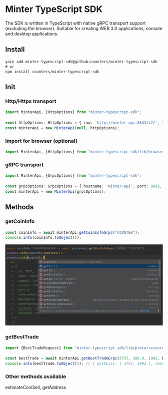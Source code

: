 # Minter TypeScript SDK

The SDK is written in TypeScript with native gRPC transport support (excluding the browser). Suitable for creating WEB 3.0 applications, console and desktop applications.

## Install

```shell
yarn add minter-typescript-sdk@github:counters/minter-typescript-sdk
# or
npm install counters/minter-typescript-sdk
```

## Init

### Http/Https transport

```ts
import MinterApi, {HttpOptions} from "minter-typescript-sdk";

const httpOptions: HttpOptions = { raw: 'http://minter-api:8843/v2/', timeout: null, headers: null };
const minterApi = new MinterApi(null, httpOptions);
```

### Import for browser (optional)

```ts
import MinterApi, {HttpOptions} from "minter-typescript-sdk/lib/browser";
```

### gRPC transport

```ts
import MinterApi, {GrpcOptions} from "minter-typescript-sdk";

const grpcOptions: GrpcOptions = { hostname: 'minter-api', port: 8842, deadline: 2500, useTransportSecurity: false };
const minterApi = new MinterApi(grpcOptions);
```


## Methods

### getCoinInfo

```ts
const coinInfo = await minterApi.getCoinInfoGrpc("COUNTER");
console.info(coinInfo.toObject());
```

![Minter TypeScript SDK code completion](sdk-code-completion.png "Minter TypeScript SDK code completion")


### getBestTrade

```ts
import {BestTradeRequest} from "minter-typescript-sdk/lib/proto/resources_pb";

const bestTrade = await minterApi.getBestTradeGrpc(3757, 100.0, 1902, BestTradeRequest.Type.INPUT)
console.info(bestTrade.toObject()); // { pathList: [ 3757, 1902 ], result: '7929802038004399105' }
```

### Other methods available
estimateCoinSell, getAddress
